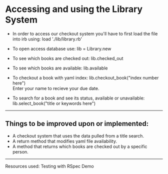 # Accessing and using the Library System

- In order to access our checkout system you'll have to first load the file into irb using: load './lib/library.rb'<br>

- To open access database use: lib = Library.new <br>

- To see which books are checked out:  lib.checked_out<br>

- To see which books are available: lib.available<br>

- To checkout a book with yaml index: lib.checkout_book("index number here")<br>
Enter your name to recieve your due date.

- To search for a book and see its status, available or unavailable: lib.select_book("title or keywords here")<br>



************
## Things to be improved upon or implemented:<br>
- A checkout system that uses the data pulled from a title search.<br>
- A return method that modifies yaml file availability.<br>
- A method that returns which books are checked out by a specific person.

*********
Resources used: 
Testing with RSpec Demo